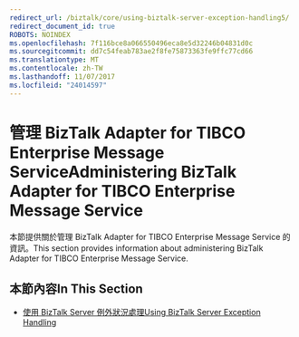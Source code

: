 ```yaml
---
redirect_url: /biztalk/core/using-biztalk-server-exception-handling5/
redirect_document_id: true
ROBOTS: NOINDEX
ms.openlocfilehash: 7f116bce8a066550496eca8e5d32246b04831d0c
ms.sourcegitcommit: dd7c54feab783ae2f8fe75873363fe9ffc77cd66
ms.translationtype: MT
ms.contentlocale: zh-TW
ms.lasthandoff: 11/07/2017
ms.locfileid: "24014597"
---
```

# <a name="administering-biztalk-adapter-for-tibco-enterprise-message-service"></a><span data-ttu-id="68293-101">管理 BizTalk Adapter for TIBCO Enterprise Message Service</span><span class="sxs-lookup"><span data-stu-id="68293-101">Administering BizTalk Adapter for TIBCO Enterprise Message Service</span></span>
<span data-ttu-id="68293-102">本節提供關於管理 BizTalk Adapter for TIBCO Enterprise Message Service 的資訊。</span><span class="sxs-lookup"><span data-stu-id="68293-102">This section provides information about administering BizTalk Adapter for TIBCO Enterprise Message Service.</span></span>  
  
## <a name="in-this-section"></a><span data-ttu-id="68293-103">本節內容</span><span class="sxs-lookup"><span data-stu-id="68293-103">In This Section</span></span>  
  
-   [<span data-ttu-id="68293-104">使用 BizTalk Server 例外狀況處理</span><span class="sxs-lookup"><span data-stu-id="68293-104">Using BizTalk Server Exception Handling</span></span>](../core/using-biztalk-server-exception-handling5.md)